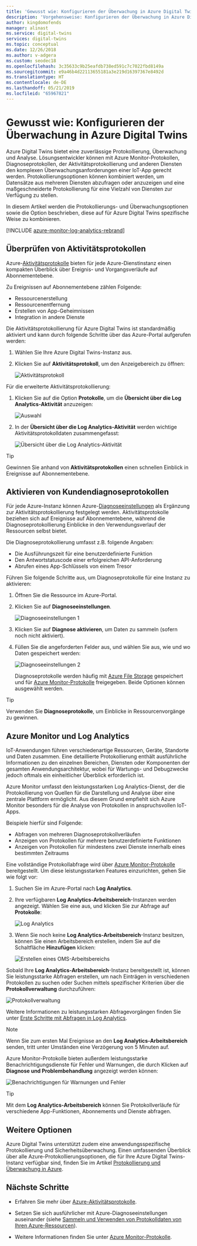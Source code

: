 ```yaml
---
title: 'Gewusst wie: Konfigurieren der Überwachung in Azure Digital Twins | Microsoft-Dokumentation'
description: 'Vorgehensweise: Konfigurieren der Überwachung in Azure Digital Twins.'
author: kingdomofends
manager: alinast
ms.service: digital-twins
services: digital-twins
ms.topic: conceptual
ms.date: 12/26/2018
ms.author: v-adgera
ms.custom: seodec18
ms.openlocfilehash: 3c35633c9b25eafdb738ed591c7c7022fbd8149a
ms.sourcegitcommit: e9a46b4d22113655181a3e219d16397367e8492d
ms.translationtype: HT
ms.contentlocale: de-DE
ms.lasthandoff: 05/21/2019
ms.locfileid: "65967821"
---
```

# <a name="how-to-configure-monitoring-in-azure-digital-twins"></a>Gewusst wie: Konfigurieren der Überwachung in Azure Digital Twins

Azure Digital Twins bietet eine zuverlässige Protokollierung, Überwachung und Analyse. Lösungsentwickler können mit Azure Monitor-Protokollen, Diagnoseprotokollen, der Aktivitätsprotokollierung und anderen Diensten den komplexen Überwachungsanforderungen einer IoT-App gerecht werden. Protokollierungsoptionen können kombiniert werden, um Datensätze aus mehreren Diensten abzufragen oder anzuzeigen und eine maßgeschneiderte Protokollierung für eine Vielzahl von Diensten zur Verfügung zu stellen.

In diesem Artikel werden die Protokollierungs- und Überwachungsoptionen sowie die Option beschrieben, diese auf für Azure Digital Twins spezifische Weise zu kombinieren.

[!INCLUDE [azure-monitor-log-analytics-rebrand](../../includes/azure-monitor-log-analytics-rebrand.md)]

## <a name="review-activity-logs"></a>Überprüfen von Aktivitätsprotokollen

Azure-[Aktivitätsprotokolle](../azure-monitor/platform/activity-logs-overview.md) bieten für jede Azure-Dienstinstanz einen kompakten Überblick über Ereignis- und Vorgangsverläufe auf Abonnementebene.

Zu Ereignissen auf Abonnementebene zählen Folgende:

* Ressourcenerstellung
* Ressourcenentfernung
* Erstellen von App-Geheimnissen
* Integration in andere Dienste

Die Aktivitätsprotokollierung für Azure Digital Twins ist standardmäßig aktiviert und kann durch folgende Schritte über das Azure-Portal aufgerufen werden:

1. Wählen Sie Ihre Azure Digital Twins-Instanz aus.
1. Klicken Sie auf **Aktivitätsprotokoll**, um den Anzeigebereich zu öffnen:

    ![Aktivitätsprotokoll][1]

Für die erweiterte Aktivitätsprotokollierung:

1. Klicken Sie auf die Option **Protokolle**, um die **Übersicht über die Log Analytics-Aktivität** anzuzeigen:

    ![Auswahl][2]

1. In der **Übersicht über die Log Analytics-Aktivität** werden wichtige Aktivitätsprotokolldaten zusammengefasst:

    ![Übersicht über die Log Analytics-Aktivität][3]

>[!TIP]
>Gewinnen Sie anhand von **Aktivitätsprotokollen** einen schnellen Einblick in Ereignisse auf Abonnementebene.

## <a name="enable-customer-diagnostic-logs"></a>Aktivieren von Kundendiagnoseprotokollen

Für jede Azure-Instanz können Azure-[Diagnoseeinstellungen](../azure-monitor/platform/diagnostic-logs-overview.md) als Ergänzung zur Aktivitätsprotokollierung festgelegt werden. Aktivitätsprotokolle beziehen sich auf Ereignisse auf Abonnementebene, während die Diagnoseprotokollierung Einblicke in den Verwendungsverlauf der Ressourcen selbst bietet.

Die Diagnoseprotokollierung umfasst z.B. folgende Angaben:

* Die Ausführungszeit für eine benutzerdefinierte Funktion
* Den Antwortstatuscode einer erfolgreichen API-Anforderung
* Abrufen eines App-Schlüssels von einem Tresor

Führen Sie folgende Schritte aus, um Diagnoseprotokolle für eine Instanz zu aktivieren:

1. Öffnen Sie die Ressource im Azure-Portal.
1. Klicken Sie auf **Diagnoseeinstellungen**.

    ![Diagnoseeinstellungen 1][4]

1. Klicken Sie auf **Diagnose aktivieren**, um Daten zu sammeln (sofern noch nicht aktiviert).
1. Füllen Sie die angeforderten Felder aus, und wählen Sie aus, wie und wo Daten gespeichert werden:

    ![Diagnoseeinstellungen 2][5]

    Diagnoseprotokolle werden häufig mit [Azure File Storage](../storage/files/storage-files-deployment-guide.md) gespeichert und für [Azure Monitor-Protokolle](../azure-monitor/log-query/get-started-portal.md) freigegeben. Beide Optionen können ausgewählt werden.

>[!TIP]
>Verwenden Sie **Diagnoseprotokolle**, um Einblicke in Ressourcenvorgänge zu gewinnen.

## <a name="azure-monitor-and-log-analytics"></a>Azure Monitor und Log Analytics

IoT-Anwendungen führen verschiedenartige Ressourcen, Geräte, Standorte und Daten zusammen. Eine detaillierte Protokollierung enthält ausführliche Informationen zu den einzelnen Bereichen, Diensten oder Komponenten der gesamten Anwendungsarchitektur, wobei für Wartungs- und Debugzwecke jedoch oftmals ein einheitlicher Überblick erforderlich ist.

Azure Monitor umfasst den leistungsstarken Log Analytics-Dienst, der die Protokollierung von Quellen für die Darstellung und Analyse über eine zentrale Plattform ermöglicht. Aus diesem Grund empfiehlt sich Azure Monitor besonders für die Analyse von Protokollen in anspruchsvollen IoT-Apps.

Beispiele hierfür sind Folgende:

* Abfragen von mehreren Diagnoseprotokollverläufen
* Anzeigen von Protokollen für mehrere benutzerdefinierte Funktionen
* Anzeigen von Protokollen für mindestens zwei Dienste innerhalb eines bestimmten Zeitraums

Eine vollständige Protokollabfrage wird über [Azure Monitor-Protokolle](../azure-monitor/log-query/log-query-overview.md) bereitgestellt. Um diese leistungsstarken Features einzurichten, gehen Sie wie folgt vor:

1. Suchen Sie im Azure-Portal nach **Log Analytics**.
1. Ihre verfügbaren **Log Analytics-Arbeitsbereich**-Instanzen werden angezeigt. Wählen Sie eine aus, und klicken Sie zur Abfrage auf **Protokolle**:

    ![Log Analytics][6]

1. Wenn Sie noch keine **Log Analytics-Arbeitsbereich**-Instanz besitzen, können Sie einen Arbeitsbereich erstellen, indem Sie auf die Schaltfläche **Hinzufügen** klicken:

    ![Erstellen eines OMS-Arbeitsbereichs][7]

Sobald Ihre **Log Analytics-Arbeitsbereich**-Instanz bereitgestellt ist, können Sie leistungsstarke Abfragen erstellen, um nach Einträgen in verschiedenen Protokollen zu suchen oder Suchen mittels spezifischer Kriterien über die **Protokollverwaltung** durchzuführen:

   ![Protokollverwaltung][8]

Weitere Informationen zu leistungsstarken Abfragevorgängen finden Sie unter [Erste Schritte mit Abfragen in Log Analytics](../azure-monitor/log-query/get-started-queries.md).

> [!NOTE]
> Wenn Sie zum ersten Mal Ereignisse an den **Log Analytics-Arbeitsbereich** senden, tritt unter Umständen eine Verzögerung von 5 Minuten auf.

Azure Monitor-Protokolle bieten außerdem leistungsstarke Benachrichtigungsdienste für Fehler und Warnungen, die durch Klicken auf **Diagnose und Problembehandlung** angezeigt werden können:

   ![Benachrichtigungen für Warnungen und Fehler][9]

>[!TIP]
>Mit dem **Log Analytics-Arbeitsbereich** können Sie Protokollverläufe für verschiedene App-Funktionen, Abonnements und Dienste abfragen.

## <a name="other-options"></a>Weitere Optionen

Azure Digital Twins unterstützt zudem eine anwendungsspezifische Protokollierung und Sicherheitsüberwachung. Einen umfassenden Überblick über alle Azure-Protokollierungsoptionen, die für Ihre Azure Digital Twins-Instanz verfügbar sind, finden Sie im Artikel [Protokollierung und Überwachung in Azure](../security/azure-log-audit.md).

## <a name="next-steps"></a>Nächste Schritte

- Erfahren Sie mehr über [Azure-Aktivitätsprotokolle](../azure-monitor/platform/activity-logs-overview.md).

- Setzen Sie sich ausführlicher mit Azure-Diagnoseeinstellungen auseinander (siehe [Sammeln und Verwenden von Protokolldaten von Ihren Azure-Ressourcen](../azure-monitor/platform/diagnostic-logs-overview.md)).

- Weitere Informationen finden Sie unter [Azure Monitor-Protokolle](../azure-monitor/log-query/get-started-portal.md).

<!-- Images -->
[1]: media/how-to-configure-monitoring/activity-log.png
[2]: media/how-to-configure-monitoring/activity-log-select.png
[3]: media/how-to-configure-monitoring/log-analytics-overview.png
[4]: media/how-to-configure-monitoring/diagnostic-settings-one.png
[5]: media/how-to-configure-monitoring/diagnostic-settings-two.png
[6]: media/how-to-configure-monitoring/log-analytics.png
[7]: media/how-to-configure-monitoring/log-analytics-oms.png
[8]: media/how-to-configure-monitoring/log-analytics-management.png
[9]: media/how-to-configure-monitoring/log-analytics-notifications.png
